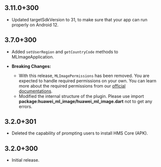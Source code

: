 ## 3.11.0+300

- Updated targetSdkVersion to 31, to make sure that your app can run properly on Android 12.

## 3.7.0+300

- Added `setUserRegion` and `getCountryCode` methods to MLImageApplication.

- **Breaking Changes:**

  - With this release, `MLImagePermissions` has been removed. You are expected to handle required permissions on your own. You can learn more about the required permissions from our [official documentations](https://developer.huawei.com/consumer/en/doc/development/HMS-Plugin-Guides/assigning-permissions-0000001052789343?ha_source=hms1).
  - Modified the internal structure of the plugin. Please use import **package:huawei_ml_image/huawei_ml_image.dart** not to get any errors.

## 3.2.0+301

- Deleted the capability of prompting users to install HMS Core (APK).

## 3.2.0+300

- Initial release.
